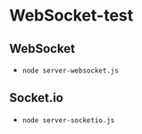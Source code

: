# WebSocket-test

## WebSocket
- `node server-websocket.js`

## Socket.io
- `node server-socketio.js`